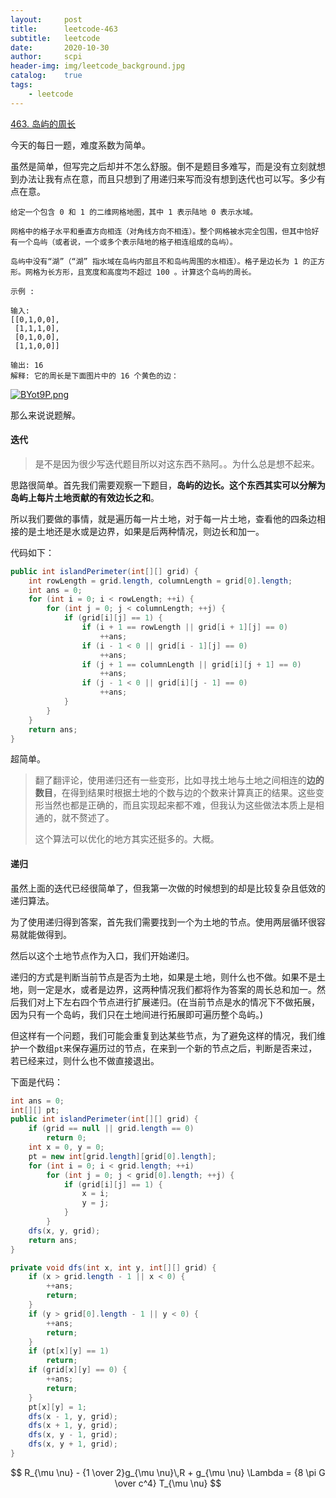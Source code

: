 ```yaml
---
layout:     post
title:      leetcode-463
subtitle:   leetcode
date:       2020-10-30
author:     scpi
header-img: img/leetcode_background.jpg
catalog:	true
tags:
    - leetcode
---
```




[463. 岛屿的周长](https://leetcode-cn.com/problems/island-perimeter/)

今天的每日一题，难度系数为简单。

虽然是简单，但写完之后却并不怎么舒服。倒不是题目多难写，而是没有立刻就想到办法让我有点在意，而且只想到了用递归来写而没有想到迭代也可以写。多少有点在意。

```
给定一个包含 0 和 1 的二维网格地图，其中 1 表示陆地 0 表示水域。

网格中的格子水平和垂直方向相连（对角线方向不相连）。整个网格被水完全包围，但其中恰好有一个岛屿（或者说，一个或多个表示陆地的格子相连组成的岛屿）。

岛屿中没有“湖”（“湖” 指水域在岛屿内部且不和岛屿周围的水相连）。格子是边长为 1 的正方形。网格为长方形，且宽度和高度均不超过 100 。计算这个岛屿的周长。

示例 :

输入:
[[0,1,0,0],
 [1,1,1,0],
 [0,1,0,0],
 [1,1,0,0]]

输出: 16
解释: 它的周长是下面图片中的 16 个黄色的边：
```

[![BYot9P.png](https://s1.ax1x.com/2020/10/30/BYot9P.png)](https://imgchr.com/i/BYot9P)

那么来说说题解。

#### 迭代

> 是不是因为很少写迭代题目所以对这东西不熟阿。。为什么总是想不起来。

思路很简单。首先我们需要观察一下题目，**岛屿的边长。**这个东西其实可以分解为**岛屿上每片土地贡献的有效边长之和**。

所以我们要做的事情，就是遍历每一片土地，对于每一片土地，查看他的四条边相接的是土地还是水或是边界，如果是后两种情况，则边长和加一。

代码如下：

```java
public int islandPerimeter(int[][] grid) {
    int rowLength = grid.length, columnLength = grid[0].length;
    int ans = 0;
    for (int i = 0; i < rowLength; ++i) {
        for (int j = 0; j < columnLength; ++j) {
            if (grid[i][j] == 1) {
                if (i + 1 == rowLength || grid[i + 1][j] == 0)
                    ++ans;
                if (i - 1 < 0 || grid[i - 1][j] == 0)
                    ++ans;
                if (j + 1 == columnLength || grid[i][j + 1] == 0)
                    ++ans;
                if (j - 1 < 0 || grid[i][j - 1] == 0)
                    ++ans;
            }
        }
    }
    return ans;
}

```

超简单。

> 翻了翻评论，使用递归还有一些变形，比如寻找土地与土地之间相连的**边的数目**，在得到结果时根据土地的个数与边的个数来计算真正的结果。这些变形当然也都是正确的，而且实现起来都不难，但我认为这些做法本质上是相通的，就不赘述了。
>
> 这个算法可以优化的地方其实还挺多的。大概。

#### 递归

虽然上面的迭代已经很简单了，但我第一次做的时候想到的却是比较复杂且低效的递归算法。

为了使用递归得到答案，首先我们需要找到一个为土地的节点。使用两层循环很容易就能做得到。

然后以这个土地节点作为入口，我们开始递归。

递归的方式是判断当前节点是否为土地，如果是土地，则什么也不做。如果不是土地，则一定是水，或者是边界，这两种情况我们都将作为答案的周长总和加一。然后我们对上下左右四个节点进行扩展递归。(在当前节点是水的情况下不做拓展，因为只有一个岛屿，我们只在土地间进行拓展即可遍历整个岛屿。)

但这样有一个问题，我们可能会重复到达某些节点，为了避免这样的情况，我们维护一个数组`pt`来保存遍历过的节点，在来到一个新的节点之后，判断是否来过，若已经来过，则什么也不做直接退出。

下面是代码：

```java
int ans = 0;
int[][] pt;
public int islandPerimeter(int[][] grid) {
    if (grid == null || grid.length == 0)
        return 0;
    int x = 0, y = 0;
    pt = new int[grid.length][grid[0].length];
    for (int i = 0; i < grid.length; ++i)
        for (int j = 0; j < grid[0].length; ++j) {
            if (grid[i][j] == 1) {
                x = i;
                y = j;
            }
        }
    dfs(x, y, grid);
    return ans;
}

private void dfs(int x, int y, int[][] grid) {
    if (x > grid.length - 1 || x < 0) {
        ++ans;
        return;
    }
    if (y > grid[0].length - 1 || y < 0) {
        ++ans;
        return;
    }
    if (pt[x][y] == 1)
        return;
    if (grid[x][y] == 0) {
        ++ans;
        return;
    }
    pt[x][y] = 1;
    dfs(x - 1, y, grid);
    dfs(x + 1, y, grid);
    dfs(x, y - 1, grid);
    dfs(x, y + 1, grid);
}

```

$$
R_{\mu \nu} - {1 \over 2}g_{\mu \nu}\,R + g_{\mu \nu} \Lambda
= {8 \pi G \over c^4} T_{\mu \nu}
$$